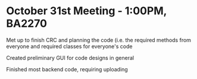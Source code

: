 # October 31st Meeting - 1:00PM, BA2270

Met up to finish CRC and planning the code (i.e. the required methods from everyone and required
classes for everyone's code

Created preliminary GUI for code designs in general

Finished most backend code, requiring uploading
